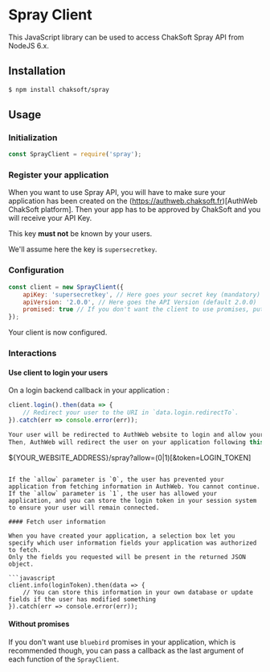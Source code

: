 # Spray Client

This JavaScript library can be used to access ChakSoft Spray API from NodeJS 6.x.

## Installation

```bash
$ npm install chaksoft/spray
```

## Usage

### Initialization

```javascript
const SprayClient = require('spray');
```

### Register your application

When you want to use Spray API, you will have to make sure your application has been created on the (https://authweb.chaksoft.fr)[AuthWeb ChakSoft platform].
Then your app has to be approved by ChakSoft and you will receive your API Key.

This key **must not** be known by your users.

We'll assume here the key is `supersecretkey`.

### Configuration

```javascript
const client = new SprayClient({
    apiKey: 'supersecretkey', // Here goes your secret key (mandatory)
    apiVersion: '2.0.0', // Here goes the API Version (default 2.0.0)
    promised: true // If you don't want the client to use promises, put `false` in this field. (default true)
});
```

Your client is now configured.

### Interactions

#### Use client to login your users

On a login backend callback in your application :

```javascript
client.login().then(data => {
    // Redirect your user to the URI in `data.login.redirectTo`.
}).catch(err => console.error(err));

Your user will be redirected to AuthWeb website to login and allow your application.
Then, AuthWeb will redirect the user on your application following this pattern :

```
${YOUR_WEBSITE_ADDRESS}/spray?allow=(0|1)[&token=LOGIN_TOKEN]
```

If the `allow` parameter is `0`, the user has prevented your application from fetching information in AuthWeb. You cannot continue.
If the `allow` parameter is `1`, the user has allowed your application, and you can store the login token in your session system to ensure your user will remain connected.

#### Fetch user information

When you have created your application, a selection box let you specify which user information fields your application was authorized to fetch.
Only the fields you requested will be present in the returned JSON object.

```javascript
client.info(loginToken).then(data => {
    // You can store this information in your own database or update fields if the user has modified something
}).catch(err => console.error(err));
```

#### Without promises

If you don't want use `bluebird` promises in your application, which is recommended though, you can pass a callback as the last argument of each function of the `SprayClient`.
